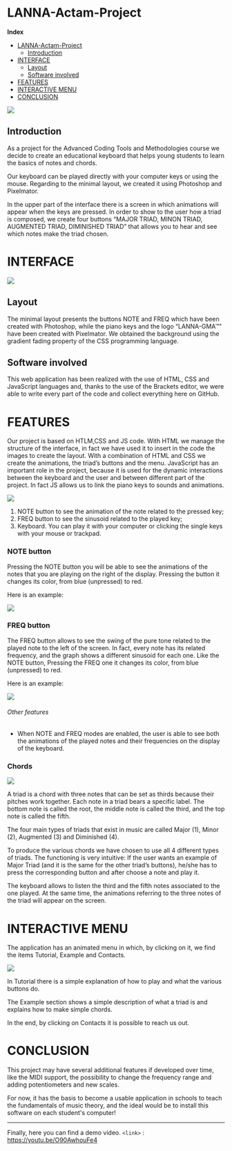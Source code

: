 # LANNA-Actam-Project

**Index**

- [LANNA-Actam-Project](#lanna-actam-project)
  - [Introduction](#introduction)
- [INTERFACE](#interface)
  - [Layout](#layout)
  - [Software involved](#software-involved)
- [FEATURES](#features)
- [INTERACTIVE MENU](#interactive-menu)
- [CONCLUSION](#conclusion)



![](https://github.com/giuris/LANNA-Actam-Project/blob/main/screenshots/logo.png)

## Introduction
As a project for the Advanced Coding Tools and Methodologies course we decide to create an educational keyboard that helps young students to learn the basics of notes and chords. 

Our keyboard can be played directly with your computer keys or using the mouse. Regarding to the minimal layout, we created it using Photoshop and Pixelmator.

In the upper part of the interface there is a screen in which animations will appear when the keys are pressed. In order to show to the user how a triad is composed, we create four buttons “MAJOR TRIAD, MINON TRIAD, AUGMENTED TRIAD, DIMINISHED TRIAD” that allows you to hear and see which notes make the triad chosen.

# INTERFACE

![](https://github.com/giuris/LANNA-Actam-Project/blob/main/screenshots/layout.png)

## Layout 
The  minimal layout presents the buttons NOTE and FREQ which have been created with Photoshop, while the piano keys and the logo “LANNA-GMA™” have been created with Pixelmator.
We obtained the background using the gradient fading property of the CSS programming language. 

## Software involved
This web application has been realized with the use of HTML, CSS and JavaScript languages and, thanks to the use of the Brackets editor, we were able to write every part of the code and collect everything here on GitHub.


# FEATURES
Our project is based on HTLM,CSS and JS code. With HTML we manage the structure of the interface, in fact we have used it to insert in the code the images to create the layout. With a combination of HTML and CSS we create the animations, the triad’s buttons and the menu. JavaScript has an important role in the project, because it is used for the dynamic interactions between the keyboard and the user and between different part of the project. In fact JS allows us to link the piano keys to sounds and animations.

![](https://github.com/giuris/LANNA-Actam-Project/blob/main/screenshots/tastieraFREQNOTE.png)

1. NOTE button to see the animation of the note related to the pressed key;
2. FREQ button to see the sinusoid related to the played key;
3. Keyboard. You can play it with your computer or clicking the single keys with your mouse or trackpad.


### NOTE button
Pressing the NOTE button you will be able to see the animations of the notes that you are playing on the right of the display. 
Pressing the button it changes its color, from blue (unpressed) to red.

Here is an example:

![](https://github.com/giuris/LANNA-Actam-Project/blob/main/screenshots/notee.png)



### FREQ button
The FREQ button allows to see the swing of the pure tone related to the played note to the left of the screen. In fact, every note has its related frequency, and the graph shows a different sinusoid for each one.
Like the NOTE button, Pressing the FREQ one it changes its color, from blue (unpressed) to red.

Here is an example:

![](https://github.com/giuris/LANNA-Actam-Project/blob/main/screenshots/freqq.png)


###### Other features
- When NOTE and FREQ modes are enabled, the user is able to see both the animations of the played notes and their frequencies on the display of the keyboard. 


### Chords

![](https://github.com/giuris/LANNA-Actam-Project/blob/main/screenshots/tastieraCHORDS.png)

A triad is a chord with three notes that can be set as thirds because their pitches work together. Each note in a triad bears a specific label. The bottom note is called the root, the middle note is called the third, and the top note is called the fifth. 

The four main types of triads that exist in music are called Major (1), Minor (2), Augmented (3) and Diminished (4). 

To produce the various chords we have chosen to use all 4 different types of triads. The functioning is very intuitive: If the user wants an example of Major Triad (and it is the same for the other triad’s buttons), he/she has to press the corresponding button and after choose a note and play it. 

The keyboard allows to listen the third and the fifth notes associated to the one played. At the same time, the animations referring to the three notes of the triad will appear on the screen.


# INTERACTIVE MENU
The application has an animated menu in which, by clicking on it, we find the items Tutorial, Example and Contacts.

![](https://github.com/giuris/LANNA-Actam-Project/blob/main/screenshots/menu.png)

In Tutorial there is a simple explanation of how to play and what the various buttons do.

The Example section shows a simple description of what a triad is and explains how to make simple chords.

In the end, by clicking on Contacts it is possible to reach us out.


# CONCLUSION
This project may have several additional features if developed over time, like the MIDI support, the possibility to change the frequency range and adding potentiometers and new scales.

For now, it has the basis to become a usable application in schools to teach the fundamentals of music theory, and the ideal would be to install this software on each student's computer!

------------------------------------

Finally, here you can find a demo video.
`<link>` : <https://youtu.be/O90AwhouFe4>
